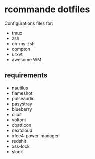 # rcommande dotfiles

Configurations files for:

* tmux
* zsh
* oh-my-zsh
* compton
* urxvt
* awesome WM

## requirements

* nautilus
* flameshot
* pulseaudio
* pasystray
* blueberry
* clipit
* voltoni
* cbatticon
* nextcloud
* xfce4-power-manager
* redshit
* xss-lock
* slock
